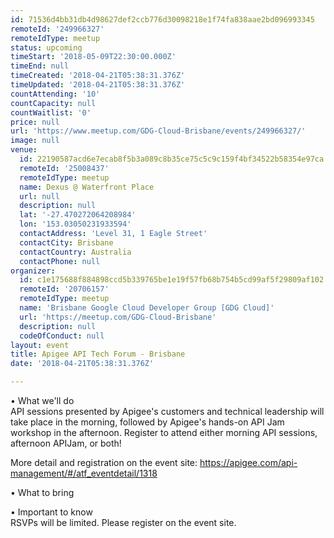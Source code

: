 ```yaml
---
id: 71536d4bb31db4d98627def2ccb776d30098218e1f74fa838aae2bd096993345
remoteId: '249966327'
remoteIdType: meetup
status: upcoming
timeStart: '2018-05-09T22:30:00.000Z'
timeEnd: null
timeCreated: '2018-04-21T05:38:31.376Z'
timeUpdated: '2018-04-21T05:38:31.376Z'
countAttending: '10'
countCapacity: null
countWaitlist: '0'
price: null
url: 'https://www.meetup.com/GDG-Cloud-Brisbane/events/249966327/'
image: null
venue:
  id: 22190587acd6e7ecab8f5b3a089c8b35ce75c5c9c159f4bf34522b58354e97ca
  remoteId: '25008437'
  remoteIdType: meetup
  name: Dexus @ Waterfront Place
  url: null
  description: null
  lat: '-27.470272064208984'
  lon: '153.03050231933594'
  contactAddress: 'Level 31, 1 Eagle Street'
  contactCity: Brisbane
  contactCountry: Australia
  contactPhone: null
organizer:
  id: c1e175688f884898ccd5b339765be1e19f57fb68b754b5cd99af5f29809af102
  remoteId: '20706157'
  remoteIdType: meetup
  name: 'Brisbane Google Cloud Developer Group [GDG Cloud]'
  url: 'https://meetup.com/GDG-Cloud-Brisbane'
  description: null
  codeOfConduct: null
layout: event
title: Apigee API Tech Forum - Brisbane
date: '2018-04-21T05:38:31.376Z'

---
```

<p>• What we'll do<br/>API sessions presented by Apigee's customers and technical leadership will take place in the morning, followed by Apigee's hands-on API Jam workshop in the afternoon. Register to attend either morning API sessions, afternoon APIJam, or both!</p> <p>More detail and registration on the event site: <a href="https://apigee.com/api-management/#/atf_eventdetail/1318" class="linkified">https://apigee.com/api-management/#/atf_eventdetail/1318</a></p> <p>• What to bring</p> <p>• Important to know<br/>RSVPs will be limited. Please register on the event site.</p>
